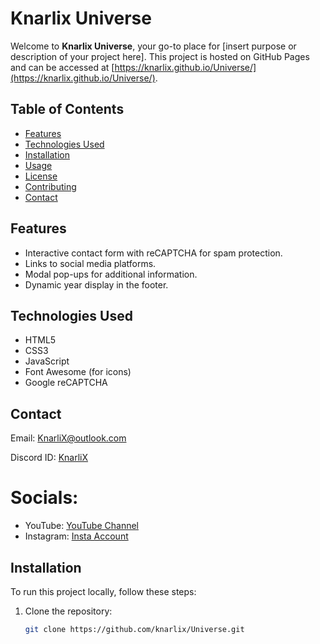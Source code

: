 # Knarlix Universe

Welcome to **Knarlix Universe**, your go-to place for [insert purpose or description of your project here]. This project is hosted on GitHub Pages and can be accessed at [https://knarlix.github.io/Universe/](https://knarlix.github.io/Universe/).

## Table of Contents

- [Features](#features)
- [Technologies Used](#technologies-used)
- [Installation](#installation)
- [Usage](#usage)
- [License](#license)
- [Contributing](#contributing)
- [Contact](#contact)

## Features

- Interactive contact form with reCAPTCHA for spam protection.
- Links to social media platforms.
- Modal pop-ups for additional information.
- Dynamic year display in the footer.

## Technologies Used

- HTML5
- CSS3
- JavaScript
- Font Awesome (for icons)
- Google reCAPTCHA

## Contact

Email: [KnarliX@outlook.com](mailto:KnarliX@outlook.com)

Discord ID: [KnarliX](https://discord.com/users/1212719184870383621)

# Socials:
- YouTube: [YouTube Channel](https://youtube.com/channel/UCn0U0vU1QfNUky7Dz7E_SMg)
- Instagram: [Insta Account](https://www.instagram.com/knarlix)


## Installation

To run this project locally, follow these steps:

1. Clone the repository:
   ```bash
   git clone https://github.com/knarlix/Universe.git
